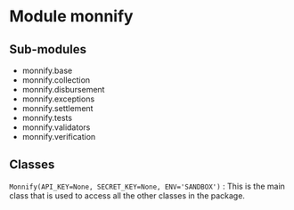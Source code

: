 Module monnify
==============

Sub-modules
-----------
* monnify.base
* monnify.collection
* monnify.disbursement
* monnify.exceptions
* monnify.settlement
* monnify.tests
* monnify.validators
* monnify.verification

Classes
-------

`Monnify(API_KEY=None, SECRET_KEY=None, ENV='SANDBOX')`
:   This is the main class that is used to access all the other classes in the package.